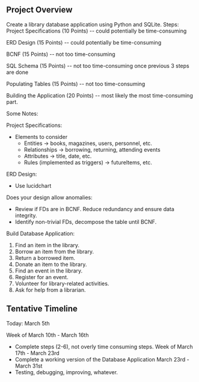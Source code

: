 ## Project Overview ##

Create a library database application using Python and SQLite.
Steps:
  Project Specifications (10 Points) -- could potentially be time-consuming
  
  ERD Design (15 Points) -- could potentially be time-consuming
  
  BCNF (15 Points) -- not too time-consuming
  
  SQL Schema (15 Points) -- not too time-consuming once previous 3 steps are done
  
  Populating Tables (15 Points) -- not too time-consuming
  
  Building the Application (20 Points) -- most likely the most time-consuming part.
  

Some Notes:

Project Specifications:
  - Elements to consider
      - Entities -> books, magazines, users, personnel, etc.
      - Relationships -> borrowing, returning, attending events
      - Attributes -> title, date, etc.
      - Rules (implemented as triggers) -> futureItems, etc.

ERD Design:
  - Use lucidchart

Does your design allow anomalies:
  - Review if FDs are in BCNF. Reduce redundancy and ensure data integrity.
  - Identify non-trivial FDs, decompose the table until BCNF.

Build Database Application:
  1. Find an item in the library.
  2. Borrow an item from the library.
  3. Return a borrowed item.
  4. Donate an item to the library.
  5. Find an event in the library.
  6. Register for an event.
  7. Volunteer for library-related activities.
  8. Ask for help from a librarian.


## Tentative Timeline ##

Today: March 5th

Week of March 10th - March 16th
  - Complete steps (2-6), not overly time consuming steps.
Week of March 17th - March 23rd
  - Complete a working version of the Database Application
March 23rd - March 31st
  - Testing, debugging, improving, whatever.





